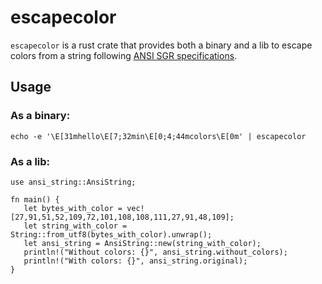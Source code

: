 # escapecolor

`escapecolor` is a rust crate that provides both a binary and a lib to escape colors from a string following [ANSI SGR specifications][1].

## Usage

### As a binary:

```
echo -e '\E[31mhello\E[7;32min\E[0;4;44mcolors\E[0m' | escapecolor
```

### As a lib:

```
use ansi_string::AnsiString;

fn main() {
   let bytes_with_color = vec![27,91,51,52,109,72,101,108,108,111,27,91,48,109];
   let string_with_color = String::from_utf8(bytes_with_color).unwrap();
   let ansi_string = AnsiString::new(string_with_color);
   println!("Without colors: {}", ansi_string.without_colors);
   println!("With colors: {}", ansi_string.original);
}
```

[1]: https://en.wikipedia.org/wiki/ANSI_escape_code#SGR_(Select_Graphic_Rendition)_parameters
